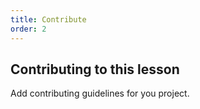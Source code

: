 ```yaml
---
title: Contribute
order: 2 
---
```


## Contributing to this lesson

Add contributing guidelines for you project.
